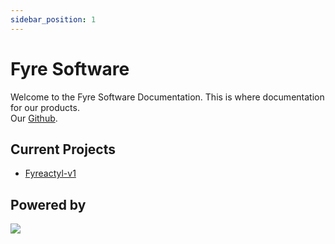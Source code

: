 ```yaml
---
sidebar_position: 1
---
```


# Fyre Software

Welcome to the Fyre Software Documentation. This is where documentation for our products.  
Our [Github](https://github.com/FyreHub).

## Current Projects

- [Fyreactyl-v1](/docs/Fyreactyl/introduction)

## Powered by

<a href='https://discord.gg/cJN7VmVj2t'>
<img src='https://cdn.discordapp.com/attachments/815980681355329585/967771532480901191/ce.png'></img>
</a>
